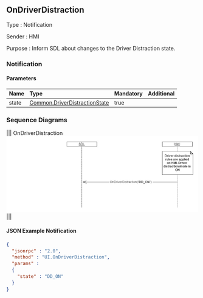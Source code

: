 ## OnDriverDistraction

Type
: Notification

Sender
: HMI

Purpose
: Inform SDL about changes to the Driver Distraction state.

### Notification

#### Parameters

|Name|Type|Mandatory|Additional|
|:---|:---|:--------|:---------|
|state|[Common.DriverDistractionState](../../Common/Enums/index.md#driverdistractionstate)|true||

### Sequence Diagrams
|||
OnDriverDistraction
![OnDriverDistraction](./assets/OnDriverDistraction.png)
|||

#### JSON Example Notification
```json
{
  "jsonrpc" : "2.0",
  "method" : "UI.OnDriverDistraction",
  "params" :
  {
    "state" : "DD_ON"
  }
}
```
